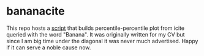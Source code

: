 # bananacite

This repo hosts a [script](bananacite.Rmd) that builds percentile-percentile plot from icite queried with the word "Banana". It was originally written for my CV but since I am big time under the diagonal it was never much advertised. Happy if it can serve a noble cause now.

